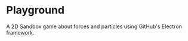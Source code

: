 Playground
==========

A 2D Sandbox game about forces and particles using GitHub's Electron framework.
